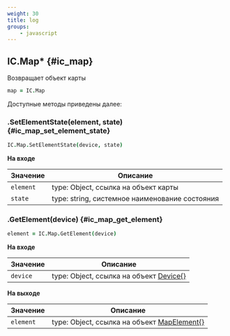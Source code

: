 ```yaml
---
weight: 30
title: log
groups:
    - javascript
---
```


## IC.Map* {#ic_map}

Возвращает объект карты

```coffeescript
map = IC.Map
```
  
Доступные методы приведены далее:

### .SetElementState(element, state) {#ic_map_set_element_state}

```coffeescript
IC.Map.SetElementState(device, state)
```

**На входе**

**Значение**    | **Описание**
----------------|--------------
  `element`      | type: Object, ссылка на объект карты
  `state`       | type: string, системное наименование состояния

### .GetElement(device) {#ic_map_get_element}

```coffeescript
element = IC.Map.GetElement(device)
```

**На входе**

**Значение**    | **Описание**
----------------|--------------
  `device`      | type: Object, ссылка на объект [Device{}](#device)


**На выходе**

**Значение**    | **Описание**
----------------|--------------
 `element`      | type: Object, ссылка на объект [MapElement{}](#map_element)
